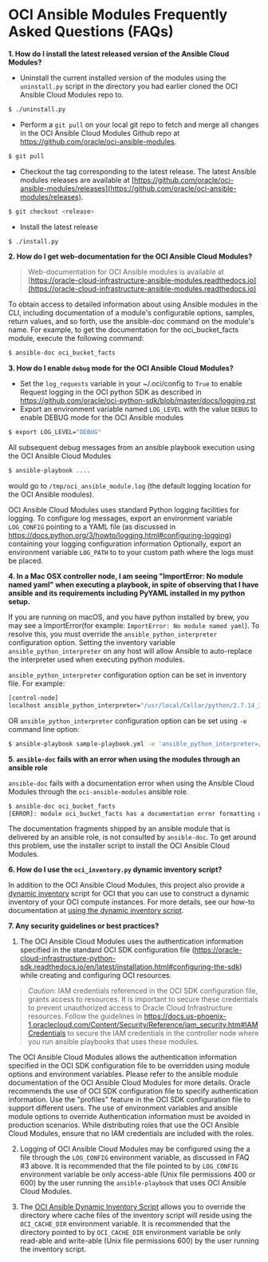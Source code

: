 # OCI Ansible Modules Frequently Asked Questions (FAQs)

**1. How do I install the latest released version of the Ansible Cloud Modules?**

- Uninstall the current installed version of the modules using the `uninstall.py` script in the directory you had earlier cloned the OCI Ansible Cloud Modules repo to.
```sh
$ ./uninstall.py
```
- Perform a `git pull` on your local git repo to fetch and merge all changes in the OCI Ansible Cloud Modules Github repo at https://github.com/oracle/oci-ansible-modules.
```sh
$ git pull
```

- Checkout the tag corresponding to the latest release. The latest Ansible modules  releases are available at
[https://github.com/oracle/oci-ansible-modules/releases](https://github.com/oracle/oci-ansible-modules/releases).

```sh
$ git checkout <release>
```

- Install the latest release
```sh
$ ./install.py
```

**2. How do I get web-documentation for the OCI Ansible Cloud Modules?**

> Web-documentation for OCI Ansible modules is available at
[https://oracle-cloud-infrastructure-ansible-modules.readthedocs.io](https://oracle-cloud-infrastructure-ansible-modules.readthedocs.io)

To obtain access to detailed information about using Ansible modules in the CLI, including documentation of a module's configurable options, samples, return values, and so forth, use the ansible-doc command on the module's name. For example, to get the documentation for the oci_bucket_facts module, execute the following command:

```sh
$ ansible-doc oci_bucket_facts
```

**3. How do I enable `debug` mode for the OCI Ansible Cloud Modules?**

-  Set the `log_requests` variable in your ~/.oci/config to `True` to enable Request logging in the OCI python SDK as described in https://github.com/oracle/oci-python-sdk/blob/master/docs/logging.rst
-  Export an environment variable named `LOG_LEVEL` with the value `DEBUG` to enable DEBUG mode for the OCI Ansible modules
```sh
$ export LOG_LEVEL="DEBUG"
```

All subsequent debug messages from an ansible playbook execution using the OCI Ansible Cloud Modules
```sh
$ ansible-playbook ....
```
would go to `/tmp/oci_ansible_module.log` (the default logging location for the OCI Ansible modules).

OCI Ansible Cloud Modules uses standard Python logging facilities for logging. To configure log messages, export an environment variable `LOG_CONFIG` pointing to a YAML file (as discussed in https://docs.python.org/3/howto/logging.html#configuring-logging) containing your logging configuration information Optionally, export an environment variable `LOG_PATH` to to your custom path where the logs must be placed.

**4. In a Mac OSX controller node, I am seeing "ImportError: No module named yaml" when executing a playbook, in spite of observing that I have ansible and its requirements including PyYAML installed in my python setup.**

If you are running on macOS, and you have python installed by brew, you may see a ImportError(for example: `ImportError: No module named yaml`).
To resolve this, you must override the `ansible_python_interpreter` configuration option. Setting the inventory variable `ansible_python_interpreter` on any host will allow Ansible to auto-replace the interpreter used when executing python modules.

`ansible_python_interpreter` configuration option can be set in inventory file. For example:

```sh
[control-node]
localhost ansible_python_interpreter="/usr/local/Cellar/python/2.7.14_3/bin/python2.7"
```

OR `ansible_python_interpreter` configuration option can be set using `-e` command line option:

```sh
$ ansible-playbook sample-playbook.yml -e 'ansible_python_interpreter=/usr/local/Cellar/python/2.7.14_3/bin/python2.7'
```

**5. `ansible-doc` fails with an error when using the modules through an ansible role**

`ansible-doc` fails with a documentation error when using the Ansible Cloud Modules through the `oci-ansible-modules` ansible role.

```sh
$ ansible-doc oci_bucket_facts
[ERROR]: module oci_bucket_facts has a documentation error formatting or is missing documentation
```

The documentation fragments shipped by an ansible module that is delivered by an ansible role, is not consulted by `ansible-doc`. To get around this problem, use the installer script to install the OCI Ansible Cloud Modules.

**6. How do I use the `oci_inventory.py` dynamic inventory script?**

In addition to the OCI Ansible Cloud Modules, this project also provide a [dynamic inventory](https://docs.ansible.com/ansible/latest/user_guide/intro_dynamic_inventory.html) script for OCI that you can use to construct a dynamic inventory of your OCI compute instances. For more details, see our how-to documentation at [using the dynamic inventory script](https://oracle-cloud-infrastructure-ansible-modules.readthedocs.io/en/latest/dynamic-inventory-script.html).

**7. Any security guidelines or best practices?**

1. The OCI Ansible Cloud Modules uses the authentication information specified in the standard OCI SDK configuration file (https://oracle-cloud-infrastructure-python-sdk.readthedocs.io/en/latest/installation.html#configuring-the-sdk) while creating and configuring OCI resources.

> *Caution*: IAM credentials referenced in the OCI SDK configuration file, grants access to resources. It is important to secure these credentials to prevent unauthorized access to Oracle Cloud Infrastructure resources. Follow the guidelines in https://docs.us-phoenix-1.oraclecloud.com/Content/Security/Reference/iam_security.htm#IAMCredentials to secure the IAM credentials in the controller node where you run ansible playbooks that uses these modules.

The OCI Ansible Cloud Modules allows the authentication information specified in the OCI SDK configuration file to be overridden using module options and environment variables. Please refer to the ansible module documentation of the OCI Ansible Cloud Modules for more details. Oracle recommends the use of OCI SDK configuration file to specify authentication information. Use the "profiles" feature in the OCI SDK configuration file to support different users. The use of environment variables and ansible module options to override Authentication information must be avoided in production scenarios. While distributing roles that use the OCI Ansible Cloud Modules, ensure that no IAM credentials are included with the roles.

2. Logging of OCI Ansible Cloud Modules may be configured using the a file through the `LOG_CONFIG` environment variable, as discussed in FAQ #3 above. It is recommended that the file pointed to by `LOG_CONFIG` environment variable be only access-able (Unix file permissions 400 or 600) by the user running the `ansible-playbook` that uses OCI Ansible Cloud Modules.

3. The [OCI Ansible Dynamic Inventory Script](https://oracle-cloud-infrastructure-ansible-modules.readthedocs.io/en/latest/dynamic-inventory-script.html) allows you to override the directory where cache files of the inventory script will reside using the `OCI_CACHE_DIR` environment variable. It is recommended that the directory pointed to by `OCI_CACHE_DIR` environment variable be only read-able and write-able (Unix file permissions 600) by the user running the inventory script.